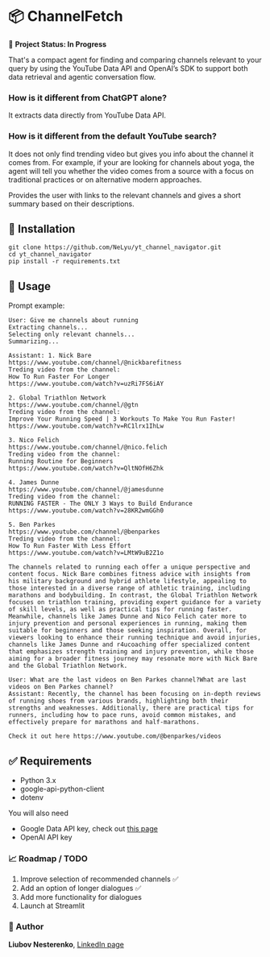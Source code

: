 # 📦 ChannelFetch

🚧 **Project Status: In Progress**

That's a compact agent for finding and comparing channels relevant to your query by using the YouTube Data API and OpenAI’s SDK to support both data retrieval and agentic conversation flow.

### How is it different from ChatGPT alone?

It extracts data directly from YouTube Data API.

### How is it different from the default YouTube search?

It does not only find trending video but gives you info about the channel it comes from.
For example, if your are looking for channels about yoga, the agent will tell you whether the video comes from a source with a focus on traditional practices or on alternative modern approaches.

Provides the user with links to the relevant channels and gives a short summary based on their descriptions.

## 🔧 Installation
```
git clone https://github.com/NeLyu/yt_channel_navigator.git
cd yt_channel_navigator
pip install -r requirements.txt
```

## 🧪 Usage
Prompt example:
```
User: Give me channels about running
Extracting channels...
Selecting only relevant channels...
Summarizing...

Assistant: 1. Nick Bare
https://www.youtube.com/channel/@nickbarefitness
Treding video from the channel:
How To Run Faster For Longer
https://www.youtube.com/watch?v=uzRi7FS6iAY

2. Global Triathlon Network
https://www.youtube.com/channel/@gtn
Treding video from the channel:
Improve Your Running Speed | 3 Workouts To Make You Run Faster!
https://www.youtube.com/watch?v=RC1lrx1IhLw

3. Nico Felich
https://www.youtube.com/channel/@nico.felich
Treding video from the channel:
Running Routine for Beginners
https://www.youtube.com/watch?v=QltNOfH6Zhk

4. James Dunne
https://www.youtube.com/channel/@jamesdunne
Treding video from the channel:
RUNNING FASTER - The ONLY 3 Ways to Build Endurance
https://www.youtube.com/watch?v=28KR2wmGGh0

5. Ben Parkes
https://www.youtube.com/channel/@benparkes
Treding video from the channel:
How To Run Faster With Less Effort
https://www.youtube.com/watch?v=LMtW9uB2Z1o

The channels related to running each offer a unique perspective and content focus. Nick Bare combines fitness advice with insights from his military background and hybrid athlete lifestyle, appealing to those interested in a diverse range of athletic training, including marathons and bodybuilding. In contrast, the Global Triathlon Network focuses on triathlon training, providing expert guidance for a variety of skill levels, as well as practical tips for running faster. Meanwhile, channels like James Dunne and Nico Felich cater more to injury prevention and personal experiences in running, making them suitable for beginners and those seeking inspiration. Overall, for viewers looking to enhance their running technique and avoid injuries, channels like James Dunne and r4ucoaching offer specialized content that emphasizes strength training and injury prevention, while those aiming for a broader fitness journey may resonate more with Nick Bare and the Global Triathlon Network.

User: What are the last videos on Ben Parkes channel?What are last videos on Ben Parkes channel?
Assistant: Recently, the channel has been focusing on in-depth reviews of running shoes from various brands, highlighting both their strengths and weaknesses. Additionally, there are practical tips for runners, including how to pace runs, avoid common mistakes, and effectively prepare for marathons and half-marathons.

Check it out here https://www.youtube.com/@benparkes/videos
```

## ✅ Requirements
* Python 3.x
* google-api-python-client
* dotenv

You will also need 
* Google Data API key, check out [this page](https://developers.google.com/youtube/v3/getting-started?utm_source=chatgpt.com)
* OpenAI API key


### 📈 Roadmap / TODO
 
 1. Improve selection of recommended channels ✅
 2. Add an option of longer dialogues ✅
 3. Add more functionality for dialogues
 4. Launch at Streamlit


### 👤 Author

**Liubov Nesterenko**, [LinkedIn page](https://www.linkedin.com/in/liubov-nesterenko-851b4474/)